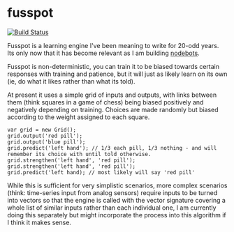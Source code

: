 # fusspot

[![Build Status](https://travis-ci.org/sdesalas/fusspot.svg?branch=master)](https://travis-ci.org/sdesalas/fusspot)

Fusspot is a learning engine I've been meaning to write for 20-odd years. Its only now that it has become relevant as I am building [nodebots](http://nodebots.io/).

Fusspot is non-deterministic, you can train it to be biased towards certain responses with training and patience, but it will just as likely learn on its own (ie, do what it likes rather than what its told). 

At present it uses a simple grid of inputs and outputs, with links between them (think squares in a game of chess) being biased positively and negatively depending on training. Choices are made randomly but biased according to the weight assigned to each square. 

```
var grid = new Grid();
grid.output('red pill');
grid.output('blue pill');
grid.predict('left hand'); // 1/3 each pill, 1/3 nothing - and will remember its choice with until told otherwise.
grid.strengthen('left hand', 'red pill');
grid.strengthen('left hand', 'red pill');
grid.predict('left hand); // most likely will say 'red pill'
```

While this is sufficient for very simplistic scenarios, more complex scenarios (think: time-series input from analog sensors) require inputs to be turned into vectors so that the engine is called with the vector signature covering a whole list of similar inputs rather than each individual one, I am currently doing this separately but might incorporate the process into this algorithm if I think it makes sense.

